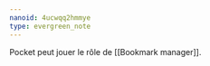 ```yaml
---
nanoid: 4ucwqq2hmmye
type: evergreen_note
---
```

Pocket peut jouer le rôle de [[Bookmark manager]].

